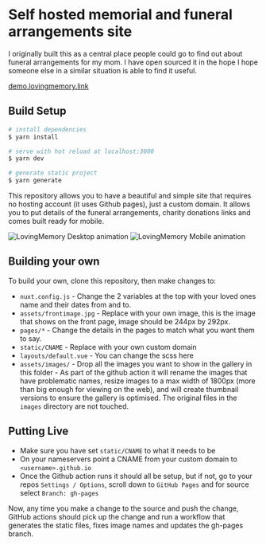 # Self hosted memorial and funeral arrangements site
I originally built this as a central place people could go to find out about funeral arrangements for my mom. I have open sourced it in the hope I hope someone else in a similar situation is able to find it useful.

[demo.lovingmemory.link](https://demo.lovingmemory.link)

## Build Setup

```bash
# install dependencies
$ yarn install

# serve with hot reload at localhost:3000
$ yarn dev

# generate static project
$ yarn generate
```

This repository allows you to have a beautiful and simple site that requires no hosting account (it uses Github pages), just a custom domain. It allows you to put details of the funeral arrangements, charity donations links and comes built ready for mobile.

![LovingMemory Desktop animation](https://i.imgur.com/uaUOGdn.gif)
![LovingMemory Mobile animation](https://i.imgur.com/Eu9WsP2.gif)

## Building your own
To build your own, clone this repository, then make changes to:
* `nuxt.config.js` - Change the 2 variables at the top with your loved ones name and their dates from and to.
* `assets/frontimage.jpg` - Replace with your own image, this is the image that shows on the front page, image should be 244px by 292px.
* `pages/*` - Change the details in the pages to match what you want them to say.
* `static/CNAME` - Replace with your own custom domain
* `layouts/default.vue` - You can change the scss here
* `assets/images/` - Drop all the images you want to show in the gallery in this folder - As part of the github action it will rename the images that have problematic names, resize images to a max width of 1800px (more than big enough for viewing on the web), and will create thumbnail versions to ensure the gallery is optimised. The original files in the `images` directory are not touched.

## Putting Live
* Make sure you have set `static/CNAME` to what it needs to be
* On your nameservers point a CNAME from your custom domain to `<username>.github.io`
* Once the Github action runs it should all be setup, but if not, go to your repos `Settings / Options`, scroll down to `GitHub Pages` and for source select `Branch: gh-pages`

Now, any time you make a change to the source and push the change, GitHub actions should pick up the change and run a workflow that generates the static files, fixes image names and updates the gh-pages branch.
